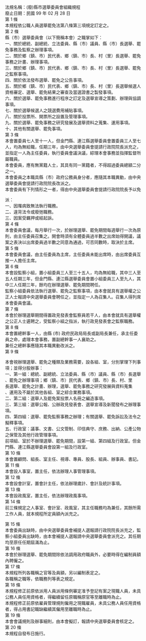法規名稱：(廢)縣市選舉委員會組織規程  
廢止日期：民國 99 年 02 月 28 日  
第 1 條  
本規程依公職人員選舉罷免法第八條第三項規定訂定之。  
第 2 條  
縣（市）選舉委員會（以下簡稱本會）之職掌如下：  
一、關於總統、副總統、立法委員、縣（市）議員、縣（市）長選舉、罷  
免事務及監察之辦理事項。  
二、關於鄉（鎮、市）民代表、鄉（鎮、市）長、村（里）長選舉、罷免  
事務之計畫、辦理事項。  
三、關於鄉（鎮、市）民代表、鄉（鎮、市）長、村（里）長選舉、罷免  
之監察事項。  
四、關於依法發布選舉、罷免之公告事項。  
五、關於鄉（鎮、市）民代表、鄉（鎮、市）長、村（里）長選舉候選人  
資格審定、選舉、罷免結果之審查及當選證書之製發事項。  
六、關於選舉、罷免事務進行程序之訂定及選舉宣導之策劃、辦理與協調  
事項。  
七、關於選舉候選人之競選費用補貼事項。  
八、關於投票所、開票所之設置及管理事項。  
九、關於選舉、罷免事務之研究發展及選舉資料之蒐集、運用事項。  
十、其他有關選舉、罷免事項。  
第 3 條  
本會置委員七人至十一人，但金門縣、連江縣選舉委員會置委員三人至七  
人，均為無給職，任期三年，由中央選舉委員會提請行政院院長派充之，  
並指定一人為主任委員，執行委員會議決議，綜理本會事務並指揮監督所  
屬職員。  
本會委員，應有無黨籍人士，其具有同一黨籍者，不得超過委員總額二分  
之一。  
本會委員之本職具縣（市）政府公務員身分者，應隨其本職異動，由中央  
選舉委員會提請行政院院長改派之。  
本會委員有下列情形之一者，得由中央選舉委員會提請行政院院長予以免  


派：  
一、因罹病致無法執行職務。  
二、違背法令或廢弛職務。  
三、因案受羈押或經起訴。  
第 4 條  
本會委員會議，每月舉行一次，於辦理選舉、罷免期間每週舉行一次為原  
則，由主任委員召集之。開會時須有全體委員過半數之出席始得開議，議  
案之表決以出席委員過半數之同意為通過，可否同數時，取決於主席。  
第 5 條  
本會委員會議，由主任委員為主席，主任委員未能出席時，由出席委員互  
推一人擔任主席。  
第 6 條  
本會設監察小組，置小組委員三人至三十五人，均為無給職，其中三人至  
五人任期三年，但金門縣、連江縣選舉委員會置小組委員三人至九人，其  
中三人任期三年，餘均在辦理選舉、罷免期間聘任。  
監察小組委員依法執行選舉、罷免之監察事項，由本會就具有選舉權之公  
正人士報請中央選舉委員會聘任之，並指定一人為召集人。召集人得列席  
本會委員會議。  
第 7 條  
本會於辦理選舉期間得置政見發表會監察員若干人，由本會就具有選舉權  
之公正人士遴聘之，受監察小組之指派，執行政見發表會之監察職務。  
第 8 條  
本會置總幹事一人，由縣 (市) 政府民政局局長或副局長兼任，承主任委  
員之命，處理本會事務，置副總幹事一人襄助之。  
兼任之總幹事應隨其本職異動改派之。  
第 9 條  


本會視辦理選舉、罷免之種類及業務需要，設各組、室，分別掌理下列事  
項；並得分股辦事：  
一、第一組：總統、副總統、立法委員、縣（市）議員、縣（市）長選舉  
、罷免之辦理事項；鄉（鎮、市）民代表、鄉（鎮、市）長、村、里  
長選舉、罷免之計畫、辦理，選舉、罷免事務之研究發展與資料蒐集  
、運用及不屬於其他各組、室之綜合業務事項。  
二、第二組：選舉人及罷免案投票人名冊之編造事項。  
三、第三組：選舉公報、公辦政見發表會、選舉宣導及新聞發布之辦理事  
項。  
四、第四組：選舉、罷免監察事務之辦理；有關選舉、罷免訴訟及法令之  
擬釋事項。  
五、行政室：議事、文書、公文管制、印信典守、庶務、出納、公產公物  
之保管及其他行政管理事項。  
前項組、室於不辦理選舉、罷免期間，設第一組、第四組及行政室。但金  
門縣、連江縣選舉委員會設第一組及行政室。  
第 10 條  
本會置顧問、組長、室主任、視導、專員、股長、組員、辦事員、書記。  
第 11 條  
本會設人事室，置主任，依法辦理人事管理事項。  
第 12 條  
本會設會計室，置會計主任，依法辦理歲計、會計及統計事項。  
第 13 條  
本會設政風室，置主任，依法辦理政風事項。  
第 14 條  
前三條規定之人事室、會計室、政風室，其主任職務均為兼任，其餘所需  
工作人員，就本規程所定員額內派充之。  


第 15 條  
本會委員出缺時，由中央選舉委員會補提人選報請行政院院長派充之，監  
察小組委員出缺時，由本會補提人選報請中央選舉委員會派充之。其任期  
均至原任任期屆滿為止。  
第 16 條  
本會於辦理選舉、罷免期間除依法調用政府職員外，必要時得在編制員額  
內聘僱之。  
第 17 條  
本規程所列各職稱之官等及員額，另以編制表定之。  
各職稱之職等，依職務列等表之規定。  
第 18 條  
本規程修正前原依派用人員派用條例審定准予登記有案之現職人員，未具  
公務人員任用資格者，得繼續留任原職稱原官等至離職時為止。  
本規程修正前原依雇員管理規則僱用之現職雇員，未具公務人員任用資格  
者，得占用書記職缺繼續其僱用至離職時為止。  
第 19 條  
本會會議規則及辦事細則，由本會擬訂，報請中央選舉委員會核定之。  
第 20 條  
本規程自發布日施行。  



